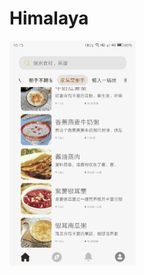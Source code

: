 # Himalaya   

![Image text](https://raw.githubusercontent.com/lemonleeboss/YuXiang/master/app/src/main/res/mipmap-mdpi/git_c.gif)  

